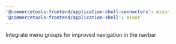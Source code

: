 ```yaml
---
'@commercetools-frontend/application-shell-connectors': minor
'@commercetools-frontend/application-shell': minor
---
```


Integrate menu groups for improved navigation in the navbar
